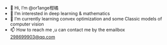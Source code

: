 - 👋 Hi, I’m @or1ange柑橘
- 👀 I’m interested in deep learning & mathematics 
- 🌱 I’m currently learning convex optimization and some Classic models of computer vision
- 📫 How to reach me ,u can contact me by the emailbox 298699903@qq.com


<!---
or1ange/or1ange is a ✨ special ✨ repository because its `README.md` (this file) appears on your GitHub profile.
You can click the Preview link to take a look at your changes.
--->
